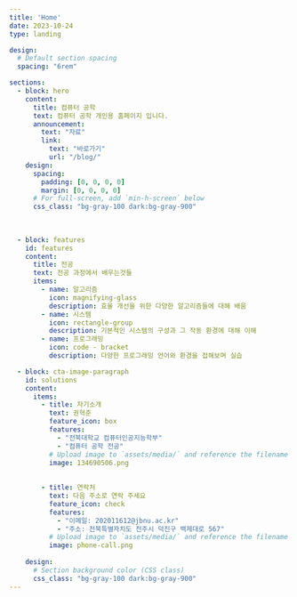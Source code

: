 ```yaml
---
title: 'Home'
date: 2023-10-24
type: landing

design:
  # Default section spacing
  spacing: "6rem"

sections:
  - block: hero
    content:
      title: 컴퓨터 공학
      text: 컴퓨터 공학 개인용 홈페이지 입니다.
      announcement:
        text: "자료"
        link:
          text: "바로가기"
          url: "/blog/"
    design:
      spacing:
        padding: [0, 0, 0, 0]
        margin: [0, 0, 0, 0]
      # For full-screen, add `min-h-screen` below
      css_class: "bg-gray-100 dark:bg-gray-900"
      
  
    
  - block: features
    id: features
    content:
      title: 전공
      text: 전공 과정에서 배우는것들
      items:
        - name: 알고리즘
          icon: magnifying-glass
          description: 효율 개선을 위한 다양한 알고리즘들에 대해 배움
        - name: 시스템
          icon: rectangle-group
          description: 기본적인 시스템의 구성과 그 작동 환경에 대해 이해
        - name: 프로그래밍
          icon: code - bracket
          description: 다양한 프로그래밍 언어와 환경을 접해보며 실습

  - block: cta-image-paragraph
    id: solutions
    content:
      items:
        - title: 자기소개
          text: 권혁준
          feature_icon: box
          features:
            - "전북대학교 컴퓨터인공지능학부"
            - "컴퓨터 공학 전공"
          # Upload image to `assets/media/` and reference the filename here
          image: 134690506.png
          
            
        - title: 연락처
          text: 다음 주소로 연락 주세요
          feature_icon: check
          features:
            - "이메일: 202011612@jbnu.ac.kr"
            - "주소: 전북특별자치도 전주시 덕진구 백제대로 567"
          # Upload image to `assets/media/` and reference the filename here
          image: phone-call.png
          
    design:
      # Section background color (CSS class)
      css_class: "bg-gray-100 dark:bg-gray-900"
---
```

